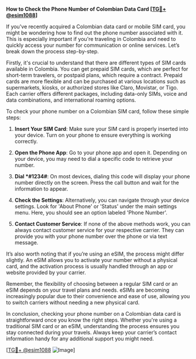 **How to Check the Phone Number of Colombian Data Card [[TG💪+ @esim1088](https://t.me/s/esim1088)]**

If you've recently acquired a Colombian data card or mobile SIM card, you might be wondering how to find out the phone number associated with it. This is especially important if you're traveling in Colombia and need to quickly access your number for communication or online services. Let’s break down the process step-by-step.

Firstly, it's crucial to understand that there are different types of SIM cards available in Colombia. You can get prepaid SIM cards, which are perfect for short-term travelers, or postpaid plans, which require a contract. Prepaid cards are more flexible and can be purchased at various locations such as supermarkets, kiosks, or authorized stores like Claro, Movistar, or Tigo. Each carrier offers different packages, including data-only SIMs, voice and data combinations, and international roaming options.

To check your phone number on a Colombian SIM card, follow these simple steps:

1. **Insert Your SIM Card**: Make sure your SIM card is properly inserted into your device. Turn on your phone to ensure everything is working correctly.
   
2. **Open the Phone App**: Go to your phone app and open it. Depending on your device, you may need to dial a specific code to retrieve your number.

3. **Dial *#1234#**: On most devices, dialing this code will display your phone number directly on the screen. Press the call button and wait for the information to appear.

4. **Check the Settings**: Alternatively, you can navigate through your device settings. Look for 'About Phone' or 'Status' under the main settings menu. Here, you should see an option labeled 'Phone Number'.

5. **Contact Customer Service**: If none of the above methods work, you can always contact customer service for your respective carrier. They can provide you with your phone number over the phone or via text message.

It’s also worth noting that if you’re using an eSIM, the process might differ slightly. An eSIM allows you to activate your number without a physical card, and the activation process is usually handled through an app or website provided by your carrier.

Remember, the flexibility of choosing between a regular SIM card or an eSIM depends on your travel plans and needs. eSIMs are becoming increasingly popular due to their convenience and ease of use, allowing you to switch carriers without needing a new physical card.

In conclusion, checking your phone number on a Colombian data card is straightforward once you know the right steps. Whether you're using a traditional SIM card or an eSIM, understanding the process ensures you stay connected during your travels. Always keep your carrier’s contact information handy for any additional support you might need.

[[TG💪+ @esim1088](https://t.me/s/esim1088) ![Image](https://i.postimg.cc/Y0z9fWf4/image.png)]